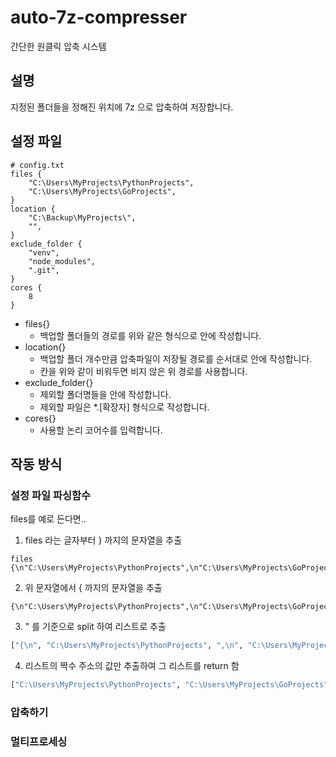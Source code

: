 # auto-7z-compresser
간단한 원클릭 압축 시스템

설명
---
지정된 폴더들을 정해진 위치에 7z 으로 압축하여 저장합니다.

설정 파일
---
```
# config.txt
files {
    "C:\Users\MyProjects\PythonProjects",
    "C:\Users\MyProjects\GoProjects",
}
location {
    "C:\Backup\MyProjects\",
    "",
}
exclude_folder {
    "venv",
    "node_modules",
    ".git",
}
cores {
    8
}
```
- files{}
  - 백업할 폴더들의 경로를 위와 같은 형식으로 안에 작성합니다.
- location{}
  - 백업할 폴더 개수만큼 압축파일이 저장될 경로를 순서대로 안에 작성합니다.
  - 칸을 위와 같이 비워두면 비지 않은 위 경로를 사용합니다.
- exclude_folder{}
  - 제외할 폴더명들을 안에 작성합니다.
  - 제외할 파일은 *.[확장자] 형식으로 작성합니다.
- cores{}
  - 사용할 논리 코어수를 입력합니다.

작동 방식
---
### 설정 파일 파싱함수
files를 예로 든다면..
1. files 라는 글자부터 } 까지의 문자열을 추출  
```
files {\n"C:\Users\MyProjects\PythonProjects",\n"C:\Users\MyProjects\GoProjects",\n}
```
2. 위 문자열에서 { 까지의 문자열을 추출  
```
{\n"C:\Users\MyProjects\PythonProjects",\n"C:\Users\MyProjects\GoProjects",\n}
```
3. " 를 기준으로 split 하여 리스트로 추출  
```py
["{\n", "C:\Users\MyProjects\PythonProjects", ",\n", "C:\Users\MyProjects\GoProjects", ",\n"]
```
4. 리스트의 짝수 주소의 값만 추출하여 그 리스트를 return 함
```py
["C:\Users\MyProjects\PythonProjects", "C:\Users\MyProjects\GoProjects"]
```

### 압축하기


### 멀티프로세싱
